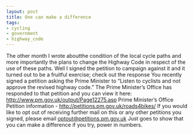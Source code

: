 ```yaml
---
layout: post
title: One can make a difference
tags:
- cycling
- government
- highway_code
---
```

The other month I wrote aboutthe condition of the local cycle paths and more importantly the plans to change the Highway Code in respect of the use of these paths. Well I signed the petition to campaign against it and it turned out to be a fruitful exercise; check out the response
You recently signed a petition asking the Prime Minister to “Listen to cyclists and not approve the revised highway code.” The Prime Minister’s Office has responded to that petition and you can view it here: http://www.pm.gov.uk/output/Page12275.asp Prime Minister’s Office Petition information - http://petitions.pm.gov.uk/roads4bikes/ If you would like to opt out of receiving further mail on this or any other petitions you signed, please email optout@petitions.pm.gov.uk
Just goes to show that you can make a difference if you try, power in numbers.
